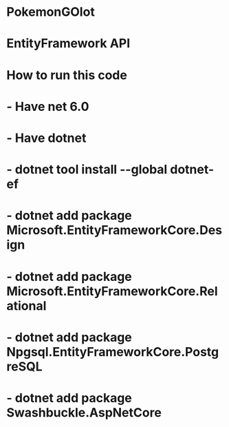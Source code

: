 # PokemonGOlot

# EntityFramework API

# How to run this code
# - Have net 6.0
# - Have dotnet
# - dotnet tool install --global dotnet-ef
# - dotnet add package Microsoft.EntityFrameworkCore.Design
# - dotnet add package Microsoft.EntityFrameworkCore.Relational
# - dotnet add package Npgsql.EntityFrameworkCore.PostgreSQL
# - dotnet add package Swashbuckle.AspNetCore